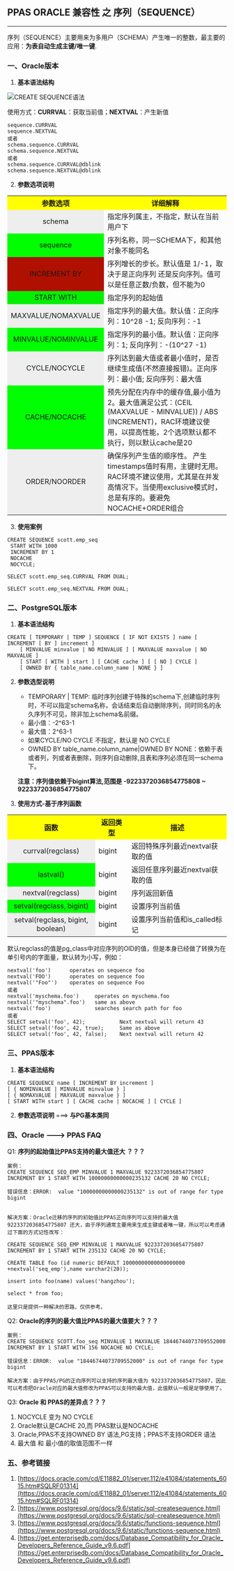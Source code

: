 ## PPAS ORACLE 兼容性 之 序列（SEQUENCE）
---
序列（SEQUENCE）主要用来为多用户（SCHEMA）产生唯一的整数，最主要的应用：**为表自动生成主键/唯一键**.    
### 一、Oracle版本
1. **基本语法结构**

  ![CREATE SEQUENCE语法](https://docs.oracle.com/cd/E11882_01/server.112/e41084/img/create_sequence.gif)
  
  使用方式：**CURRVAL**：获取当前值；**NEXTVAL**：产生新值
```
sequence.CURRVAL  
sequence.NEXTVAL  
或者
schema.sequence.CURRVAL
schema.sequence.NEXTVAL 
或者
schema.sequence.CURRVAL@dblink
schema.sequence.NEXTVAL@dblink
```

2. **参数选项说明**
<table>
  <tr>
    <th width=20%, bgcolor=yellow >参数选项</th>
    <th width=80%, bgcolor=yellow>详细解释</th>
  </tr>
  <tr>
    <td bgcolor=#eeeeee style="text-align:center"> schema </td>
    <td> 指定序列属主，不指定，默认在当前用户下 </td>
  </tr>
  <tr>
    <td bgcolor=#00FF00 style="text-align:center"> sequence </td>
    <td> 序列名称，同一SCHEMA下，和其他对象不能同名 </td>
  <tr>
    <td bgcolor=rgb(0,10,0) style="text-align:center"> INCREMENT BY </td>
    <td> 序列增长的步长。默认值是 1/-1，取决于是正向序列 还是反向序列。值可以是任意正数/负数，但不能为0 </td>
  </tr>
  <tr>
    <td bgcolor=#00FF00) style="text-align:center"> START WITH </td>
    <td> 指定序列的起始值 </td>
  </tr>
   <tr>
    <td bgcolor=#eeeeee style="text-align:center"> MAXVALUE/NOMAXVALUE </td>
    <td> 指定序列的最大值。默认值：正向序列：10^28 -1; 反向序列：-1 </td>
  </tr>
  <tr>
    <td bgcolor=#00FF00 style="text-align:center"> MINVALUE/NOMINVALUE </td>
    <td> 指定序列的最小值。默认值：正向序列：1; 反向序列：-(10^27 -1) </td>
  <tr>
  </tr>
   <tr>
    <td bgcolor=#eeeeee style="text-align:center"> CYCLE/NOCYCLE </td>
    <td> 序列达到最大值或者最小值时，是否继续生成值(不然直接报错)。正向序列：最小值; 反向序列：最大值</td>
  </tr>
  <tr>
    <td bgcolor=#00FF00 style="text-align:center"> CACHE/NOCACHE </td>
    <td> 预先分配在内存中的缓存值,最小值为2。最大值满足公式：(CEIL (MAXVALUE - MINVALUE)) / ABS (INCREMENT)，RAC环境建议使用，以提高性能，2个选项默认都不执行，则以默认cache是20 </td>
  <tr>
  </tr>
   <tr>
    <td bgcolor=#eeeeee style="text-align:center"> ORDER/NOORDER </td>
    <td> 确保序列产生值的顺序性。 产生timestamps值时有用，主键时无用。RAC环境不建议使用，尤其是在并发高情况下。当使用exclusive模式时，总是有序的。要避免 NOCACHE+ORDER组合 </td>
  </tr>
</table>

3. **使用案例**
```
CREATE SEQUENCE scott.emp_seq
 START WITH 1000
 INCREMENT BY 1
 NOCACHE
 NOCYCLE;
 
SELECT scott.emp_seq.CURRVAL FROM DUAL;
 
SELECT scott.emp_seq.NEXTVAL FROM DUAL;
```

### 二、PostgreSQL版本
1. **基本语法结构**
```
CREATE [ TEMPORARY | TEMP ] SEQUENCE [ IF NOT EXISTS ] name [ INCREMENT [ BY ] increment ]
    [ MINVALUE minvalue | NO MINVALUE ] [ MAXVALUE maxvalue | NO MAXVALUE ]
    [ START [ WITH ] start ] [ CACHE cache ] [ [ NO ] CYCLE ]
    [ OWNED BY { table_name.column_name | NONE } ] 
```

2. **参数选型说明**
   + TEMPORARY | TEMP: 临时序列创建于特殊的schema下,创建临时序列时，不可以指定schema名称，会话结束后自动删除序列，同时同名的永久序列不可见，除非加上schema名前缀。
   + 最小值：-2^63-1
   + 最大值：2^63-1
   + 如果CYCLE/NO CYCLE 不指定，默认是 NO CYCLE
   + OWNED BY table_name.column_name|OWNED BY NONE：依赖于表或者列，列或者表删除，则序列自动删除,且表和序列必须在同一schema下。
  
   **注意：序列值依赖于bigint算法,范围是 -9223372036854775808 ~ 9223372036854775807**
   
3. **使用方式-基于序列函数**
<table>
  <tr>
    <th width=40%, bgcolor=yellow >函数</th>
    <th width=15%, bgcolor=yellow>返回类型</th>
    <th width=45%, bgcolor=yellow>描述</th>
  </tr>
  <tr>
    <td bgcolor=#eeeeee style="text-align:center"> currval(regclass) </td>
    <td> bigint </td>
    <td> 返回特殊序列最近nextval获取的值 </td>
  </tr>
  <tr>
    <td bgcolor=#00FF00 style="text-align:center"> lastval() </td>
    <td> bigint </td>
    <td> 返回任意序列最近nextval获取的值 </td>
  </tr>
  <tr>
    <td bgcolor=#eeeeee style="text-align:center"> nextval(regclass) </td>
    <td> bigint </td>
    <td> 序列返回新值 </td>
  </tr>
  <tr>
    <td bgcolor=#00FF00 style="text-align:center"> setval(regclass, bigint)	</td>
    <td> bigint </td>
    <td> 设置序列当前值 </td>
  </tr>
  <tr>
    <td bgcolor=#eeeeee style="text-align:center"> setval(regclass, bigint, boolean) </td>
    <td> bigint </td>
    <td> 设置序列当前值和is_called标记 </td>
  </tr>
</table>
   
默认regclass的值是pg_class中对应序列的OID的值，但是本身已经做了转换为在单引号内的字面量，默认转为小写，例如：
```
nextval('foo')      operates on sequence foo
nextval('FOO')      operates on sequence foo
nextval('"Foo"')    operates on sequence Foo
或者
nextval('myschema.foo')     operates on myschema.foo
nextval('"myschema".foo')   same as above
nextval('foo')              searches search path for foo
或者
SELECT setval('foo', 42);           Next nextval will return 43
SELECT setval('foo', 42, true);     Same as above
SELECT setval('foo', 42, false);    Next nextval will return 42
```


### 三、PPAS版本
1. **基本语法结构**
```
CREATE SEQUENCE name [ INCREMENT BY increment ]
[ { NOMINVALUE | MINVALUE minvalue } ]
[ { NOMAXVALUE | MAXVALUE maxvalue } ]
[ START WITH start ] [ CACHE cache | NOCACHE ] [ CYCLE ]
```

2. **参数选项说明** ===> **与PG基本类同**

### 四、Oracle ---> PPAS FAQ
Q1: **序列的起始值比PPAS支持的最大值还大 ？？？**
```
案例：
CREATE SEQUENCE SEQ_EMP MINVALUE 1 MAXVALUE 9223372036854775807 INCREMENT BY 1 START WITH 10000000000000235132 CACHE 20 NO CYCLE; 

错误信息：ERROR:  value "10000000000000235132" is out of range for type bigint


解决方案：Oracle迁移的序列的初始值比PPAS正向序列可以支持的最大值 9223372036854775807 还大，由于序列通常主要用来生成主键或者唯一键，所以可以考虑通过下面的方式记性改写：

CREATE SEQUENCE SEQ_EMP MINVALUE 1 MAXVALUE 9223372036854775807 INCREMENT BY 1 START WITH 235132 CACHE 20 NO CYCLE;

CREATE TABLE foo (id numeric DEFAULT 10000000000000000000 +nextval('seq_emp'),name varchar2(20));

insert into foo(name) values('hangzhou');

select * from foo;

这里只是提供一种解决的思路，仅供参考。

```
Q2: **Oracle的序列的最大值比PPAS的最大值要大？？？**
```
案例：
CREATE SEQUENCE SCOTT.foo_seq MINVALUE 1 MAXVALUE 18446744073709552000 INCREMENT BY 1 START WITH 156 NOCACHE NO CYCLE;

错误信息：ERROR:  value "18446744073709552000" is out of range for type bigint

解决方案：由于PPAS/PG的正向序列可以支持的序列最大值为 9223372036854775807，因此可以考虑把Oracle对应的最大值修改为PPAS可以支持的最大值，此值默认一般是足够使用了。

```

Q3: **Oracle 和 PPAS的差异点？？？**
1. NOCYCLE 变为 NO CYCLE
2. Oracle默认是CACHE 20,而 PPAS默认是NOCACHE
3. Oracle,PPAS不支持OWNED BY 语法,PG支持；PPAS不支持ORDER 语法
4. 最大值 和 最小值的取值范围不一样


### 五、参考链接
1. [https://docs.oracle.com/cd/E11882_01/server.112/e41084/statements_6015.htm#SQLRF01314](https://docs.oracle.com/cd/E11882_01/server.112/e41084/statements_6015.htm#SQLRF01314)
2. [https://www.postgresql.org/docs/9.6/static/sql-createsequence.html](https://www.postgresql.org/docs/9.6/static/sql-createsequence.html)
3. [https://www.postgresql.org/docs/9.6/static/functions-sequence.html](https://www.postgresql.org/docs/9.6/static/functions-sequence.html)
4. [https://get.enterprisedb.com/docs/Database_Compatibility_for_Oracle_Developers_Reference_Guide_v9.6.pdf](https://get.enterprisedb.com/docs/Database_Compatibility_for_Oracle_Developers_Reference_Guide_v9.6.pdf)
